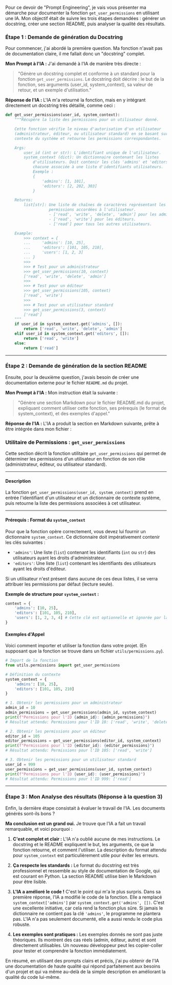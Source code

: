 
Pour ce devoir de "Prompt Engineering", je vais vous présenter ma démarche pour documenter la fonction `get_user_permissions` en utilisant une IA. Mon objectif était de suivre les trois étapes demandées : générer un docstring, créer une section README, puis analyser la qualité des résultats.

### Étape 1 : Demande de génération du Docstring

Pour commencer, j'ai abordé la première question. Ma fonction n'avait pas de documentation claire, il me fallait donc un "docstring" complet.

**Mon Prompt à l'IA :**
J'ai demandé à l'IA de manière très directe :
> "Génère un docstring complet et conforme à un standard pour la fonction `get_user_permissions`. Le docstring doit décrire : le but de la fonction, ses arguments (user_id, system_context), sa valeur de retour, et un exemple d'utilisation."

**Réponse de l'IA :**
L'IA m'a retourné la fonction, mais en y intégrant directement un docstring très détaillé, comme ceci :

```python
def get_user_permissions(user_id, system_context):
    """Récupère la liste des permissions pour un utilisateur donné.

    Cette fonction vérifie le niveau d'autorisation d'un utilisateur
    (administrateur, éditeur, ou utilisateur standard) en se basant sur le
    contexte du système et retourne les permissions correspondantes.

    Args:
        user_id (int or str): L'identifiant unique de l'utilisateur.
        system_context (dict): Un dictionnaire contenant les listes
            d'utilisateurs. Doit contenir les clés 'admins' et 'editors',
            chacune associée à une liste d'identifiants utilisateurs.
            Exemple :
            {
                'admins': [1, 101],
                'editors': [2, 202, 303]
            }

    Returns:
        list[str]: Une liste de chaînes de caractères représentant les
                   permissions accordées à l'utilisateur.
                   - ['read', 'write', 'delete', 'admin'] pour les administrateurs.
                   - ['read', 'write'] pour les éditeurs.
                   - ['read'] pour tous les autres utilisateurs.

    Example:
        >>> context = {
        ...     'admins': [10, 25],
        ...     'editors': [101, 105, 210],
        ...     'users': [1, 2, 3]
        ... }
        >>>
        >>> # Test pour un administrateur
        >>> get_user_permissions(10, context)
        ['read', 'write', 'delete', 'admin']
        >>>
        >>> # Test pour un éditeur
        >>> get_user_permissions(105, context)
        ['read', 'write']
        >>>
        >>> # Test pour un utilisateur standard
        >>> get_user_permissions(3, context)
        ['read']
    """
    if user_id in system_context.get('admins', []):
        return ['read', 'write', 'delete', 'admin']
    elif user_id in system_context.get('editors', []):
        return ['read', 'write']
    else:
        return ['read']
```

---

### Étape 2 : Demande de génération de la section README

Ensuite, pour la deuxième question, j'avais besoin de créer une documentation externe pour le fichier `README.md` du projet.

**Mon Prompt à l'IA :**
Mon instruction était la suivante :
> "Génère une section Markdown pour le fichier README.md du projet, expliquant comment utiliser cette fonction, ses prérequis (le format de system_context), et des exemples d'appel."

**Réponse de l'IA :**
L'IA a produit la section en Markdown suivante, prête à être intégrée dans mon fichier :

### Utilitaire de Permissions : `get_user_permissions`

Cette section décrit la fonction utilitaire `get_user_permissions` qui permet de déterminer les permissions d'un utilisateur en fonction de son rôle (administrateur, éditeur, ou utilisateur standard).

---

#### Description

La fonction `get_user_permissions(user_id, system_context)` prend en entrée l'identifiant d'un utilisateur et un dictionnaire de contexte système, puis retourne la liste des permissions associées à cet utilisateur.

---

#### Prérequis : Format du `system_context`

Pour que la fonction opère correctement, vous devez lui fournir un dictionnaire `system_context`. Ce dictionnaire doit impérativement contenir les clés suivantes :

* `'admins'`: Une liste (`list`) contenant les identifiants (`int` ou `str`) des utilisateurs ayant les droits d'administrateur.
* `'editors'`: Une liste (`list`) contenant les identifiants des utilisateurs ayant les droits d'éditeur.

Si un utilisateur n'est présent dans aucune de ces deux listes, il se verra attribuer les permissions par défaut (lecture seule).

**Exemple de structure pour `system_context` :**
```python
context = {
    'admins': [10, 25],
    'editors': [101, 105, 210],
    'users': [1, 2, 3, 4] # Cette clé est optionnelle et ignorée par la fonction
}
```
#### Exemples d'Appel
Voici comment importer et utiliser la fonction dans votre projet. (En supposant que la fonction se trouve dans un fichier `utils/permissions.py`).

```python
# Import de la fonction
from utils.permissions import get_user_permissions

# Définition du contexte
system_context = {
    'admins': [10, 25],
    'editors': [101, 105, 210]
}

# 1. Obtenir les permissions pour un administrateur
admin_id = 10
admin_permissions = get_user_permissions(admin_id, system_context)
print(f"Permissions pour l'ID {admin_id}: {admin_permissions}")
# Résultat attendu: Permissions pour l'ID 10: ['read', 'write', 'delete', 'admin']

# 2. Obtenir les permissions pour un éditeur
editor_id = 105
editor_permissions = get_user_permissions(editor_id, system_context)
print(f"Permissions pour l'ID {editor_id}: {editor_permissions}")
# Résultat attendu: Permissions pour l'ID 105: ['read', 'write']

# 3. Obtenir les permissions pour un utilisateur standard
user_id = 999
user_permissions = get_user_permissions(user_id, system_context)
print(f"Permissions pour l'ID {user_id}: {user_permissions}")
# Résultat attendu: Permissions pour l'ID 999: ['read']
```

---

### Étape 3 : Mon Analyse des résultats (Réponse à la question 3)

Enfin, la dernière étape consistait à évaluer le travail de l'IA. Les documents générés sont-ils bons ?

**Ma conclusion est un grand oui.** Je trouve que l'IA a fait un travail remarquable, et voici pourquoi :

1.  **C'est complet et clair :** L'IA n'a oublié aucune de mes instructions. Le docstring et le README expliquent le but, les arguments, ce que la fonction retourne, et comment l'utiliser. La description du format attendu pour `system_context` est particulièrement utile pour éviter les erreurs.

2.  **Ça respecte les standards :** Le format du docstring est très professionnel et ressemble au style de documentation de Google, qui est courant en Python. La section README utilise bien le Markdown pour être lisible.

3.  **L'IA a amélioré le code !** C'est le point qui m'a le plus surpris. Dans sa première réponse, l'IA a modifié le code de la fonction. Elle a remplacé `system_context['admins']` par `system_context.get('admins', [])`. C'est une excellente initiative, car cela rend la fonction plus sûre. Si jamais le dictionnaire ne contient pas la clé `'admins'`, le programme ne plantera pas. L'IA n'a pas seulement documenté, elle a aussi rendu le code plus robuste.

4.  **Les exemples sont pratiques :** Les exemples donnés ne sont pas juste théoriques. Ils montrent des cas réels (admin, éditeur, autre) et sont directement utilisables. Un nouveau développeur peut les copier-coller pour tester et comprendre la fonction immédiatement.

En résumé, en utilisant des prompts clairs et précis, j'ai pu obtenir de l'IA une documentation de haute qualité qui répond parfaitement aux besoins d'un projet et qui va même au-delà de la simple description en améliorant la qualité du code lui-même.